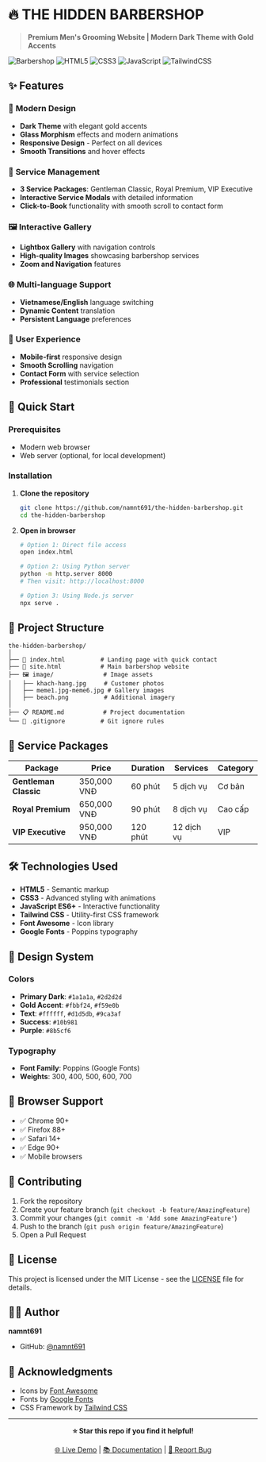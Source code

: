 # 🔥 THE HIDDEN BARBERSHOP

> **Premium Men's Grooming Website | Modern Dark Theme with Gold Accents**

![Barbershop](https://img.shields.io/badge/Barbershop-Premium-gold?style=for-the-badge)
![HTML5](https://img.shields.io/badge/html5-%23E34F26.svg?style=for-the-badge&logo=html5&logoColor=white)
![CSS3](https://img.shields.io/badge/css3-%231572B6.svg?style=for-the-badge&logo=css3&logoColor=white)
![JavaScript](https://img.shields.io/badge/javascript-%23323330.svg?style=for-the-badge&logo=javascript&logoColor=%23F7DF1E)
![TailwindCSS](https://img.shields.io/badge/tailwindcss-%2338B2AC.svg?style=for-the-badge&logo=tailwind-css&logoColor=white)

## ✨ Features

### 🎨 **Modern Design**
- **Dark Theme** with elegant gold accents
- **Glass Morphism** effects and modern animations
- **Responsive Design** - Perfect on all devices
- **Smooth Transitions** and hover effects

### 💼 **Service Management**
- **3 Service Packages**: Gentleman Classic, Royal Premium, VIP Executive
- **Interactive Service Modals** with detailed information
- **Click-to-Book** functionality with smooth scroll to contact form

### 🖼️ **Interactive Gallery**
- **Lightbox Gallery** with navigation controls
- **High-quality Images** showcasing barbershop services
- **Zoom and Navigation** features

### 🌐 **Multi-language Support**
- **Vietnamese/English** language switching
- **Dynamic Content** translation
- **Persistent Language** preferences

### 📱 **User Experience**
- **Mobile-first** responsive design
- **Smooth Scrolling** navigation
- **Contact Form** with service selection
- **Professional** testimonials section

## 🚀 Quick Start

### Prerequisites
- Modern web browser
- Web server (optional, for local development)

### Installation

1. **Clone the repository**
   ```bash
   git clone https://github.com/namnt691/the-hidden-barbershop.git
   cd the-hidden-barbershop
   ```

2. **Open in browser**
   ```bash
   # Option 1: Direct file access
   open index.html
   
   # Option 2: Using Python server
   python -m http.server 8000
   # Then visit: http://localhost:8000
   
   # Option 3: Using Node.js server
   npx serve .
   ```

## 📁 Project Structure

```
the-hidden-barbershop/
│
├── 📄 index.html          # Landing page with quick contact
├── 📄 site.html           # Main barbershop website
├── 🖼️ image/              # Image assets
│   ├── khach-hang.jpg     # Customer photos
│   ├── meme1.jpg-meme6.jpg # Gallery images
│   ├── beach.png          # Additional imagery
│
├── 📋 README.md           # Project documentation
└── 🚫 .gitignore          # Git ignore rules
```

## 🎯 Service Packages

| Package | Price | Duration | Services | Category |
|---------|-------|----------|----------|----------|
| **Gentleman Classic** | 350,000 VNĐ | 60 phút | 5 dịch vụ | Cơ bản |
| **Royal Premium** | 650,000 VNĐ | 90 phút | 8 dịch vụ | Cao cấp |
| **VIP Executive** | 950,000 VNĐ | 120 phút | 12 dịch vụ | VIP |

## 🛠️ Technologies Used

- **HTML5** - Semantic markup
- **CSS3** - Advanced styling with animations
- **JavaScript ES6+** - Interactive functionality
- **Tailwind CSS** - Utility-first CSS framework
- **Font Awesome** - Icon library
- **Google Fonts** - Poppins typography

## 🎨 Design System

### Colors
- **Primary Dark**: `#1a1a1a`, `#2d2d2d`
- **Gold Accent**: `#fbbf24`, `#f59e0b`
- **Text**: `#ffffff`, `#d1d5db`, `#9ca3af`
- **Success**: `#10b981`
- **Purple**: `#8b5cf6`

### Typography
- **Font Family**: Poppins (Google Fonts)
- **Weights**: 300, 400, 500, 600, 700

## 📱 Browser Support

- ✅ Chrome 90+
- ✅ Firefox 88+
- ✅ Safari 14+
- ✅ Edge 90+
- ✅ Mobile browsers

## 🤝 Contributing

1. Fork the repository
2. Create your feature branch (`git checkout -b feature/AmazingFeature`)
3. Commit your changes (`git commit -m 'Add some AmazingFeature'`)
4. Push to the branch (`git push origin feature/AmazingFeature`)
5. Open a Pull Request

## 📝 License

This project is licensed under the MIT License - see the [LICENSE](LICENSE) file for details.

## 👨‍💻 Author

**namnt691**
- GitHub: [@namnt691](https://github.com/namnt691)

## 🙏 Acknowledgments

- Icons by [Font Awesome](https://fontawesome.com/)
- Fonts by [Google Fonts](https://fonts.google.com/)
- CSS Framework by [Tailwind CSS](https://tailwindcss.com/)

---

<div align="center">

**⭐ Star this repo if you find it helpful!**

[🌐 Live Demo](https://namnt691.github.io/the-hidden-barbershop/) | [📚 Documentation](https://github.com/namnt691/the-hidden-barbershop/wiki) | [🐛 Report Bug](https://github.com/namnt691/the-hidden-barbershop/issues)

</div>